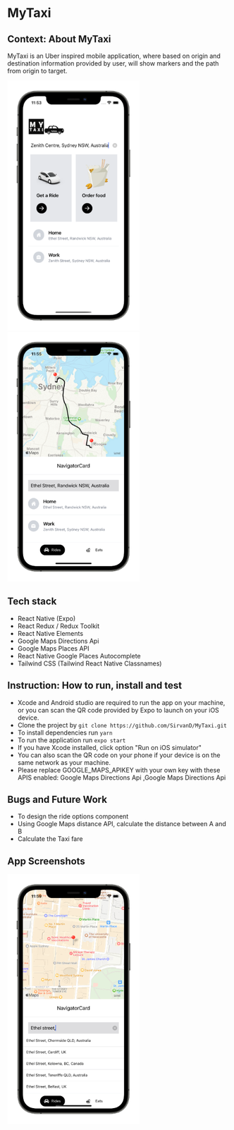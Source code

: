 # MyTaxi

## Context: About MyTaxi


MyTaxi is an Uber inspired mobile application, where based on origin and destination information provided by user, will show markers and the path from origin to target.

![Screenshot](assets/homepage.png)![Screenshot](assets/Destination.png)
## Tech stack

- React Native (Expo) <br/>
- React Redux / Redux Toolkit <br/>
- React Native Elements
- Google Maps Directions Api
- Google Maps Places API
- React Native Google Places Autocomplete
- Tailwind CSS (Tailwind React Native Classnames)

## Instruction: How to run, install and test

- Xcode and Android studio are required to run the app on your machine, or you can scan the QR code provided by Expo to launch on your iOS device.
- Clone the project by `git clone https://github.com/SirvanD/MyTaxi.git` <br/>
- To install dependencies run `yarn`
- To run the application run `expo start`
- If you have Xcode installed, click option "Run on iOS simulator"
- You can also scan the QR code on your phone if your device is on the same network as your machine.
- Please replace GOOGLE_MAPS_APIKEY with your own key with these APIS enabled: Google Maps Directions Api ,Google Maps Directions Api


## Bugs and Future Work

- To design the ride options component
- Using Google Maps distance API, calculate the distance between A and B
- Calculate the Taxi fare


## App Screenshots

![Screenshot](assets/Autocompletion.png) 

